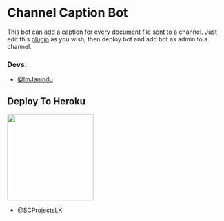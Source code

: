 # Channel Caption Bot

This bot can add a caption for every document file sent to a channel. Just edit this [plugin](https://github.com/ImJanindu/channel-caption-bot/blob/main/plugins/caption.py) as you wish, then deploy bot and add bot as admin to a channel.

### Devs: 
- [@ImJanindu](https://t.me/imjanindu)

## Deploy To Heroku

<p><a href="https://heroku.com/deploy?template=https://github.com/scprojectslk/channel-caption-bot"> <img src="https://img.shields.io/badge/Deploy%20To%20Heroku-blueviolet?style=for-the-badge&logo=heroku" width="200"/></a></p>

- [@SCProjectsLK](https://t.me/)
